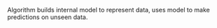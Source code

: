 Algorithm builds internal model to represent data,  uses model to make  predictions on unseen data. 